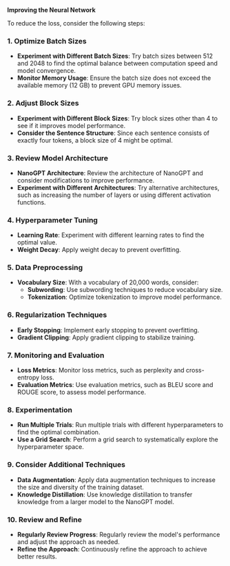 **Improving the Neural Network**

To reduce the loss, consider the following steps:

### **1. Optimize Batch Sizes**

- **Experiment with Different Batch Sizes**: Try batch sizes between 512 and 2048 to find the optimal balance between computation speed and model convergence.
- **Monitor Memory Usage**: Ensure the batch size does not exceed the available memory (12 GB) to prevent GPU memory issues.

### **2. Adjust Block Sizes**

- **Experiment with Different Block Sizes**: Try block sizes other than 4 to see if it improves model performance.
- **Consider the Sentence Structure**: Since each sentence consists of exactly four tokens, a block size of 4 might be optimal.

### **3. Review Model Architecture**

- **NanoGPT Architecture**: Review the architecture of NanoGPT and consider modifications to improve performance.
- **Experiment with Different Architectures**: Try alternative architectures, such as increasing the number of layers or using different activation functions.

### **4. Hyperparameter Tuning**

- **Learning Rate**: Experiment with different learning rates to find the optimal value.
- **Weight Decay**: Apply weight decay to prevent overfitting.

### **5. Data Preprocessing**

- **Vocabulary Size**: With a vocabulary of 20,000 words, consider:
  - **Subwording**: Use subwording techniques to reduce vocabulary size.
  - **Tokenization**: Optimize tokenization to improve model performance.

### **6. Regularization Techniques**

- **Early Stopping**: Implement early stopping to prevent overfitting.
- **Gradient Clipping**: Apply gradient clipping to stabilize training.

### **7. Monitoring and Evaluation**

- **Loss Metrics**: Monitor loss metrics, such as perplexity and cross-entropy loss.
- **Evaluation Metrics**: Use evaluation metrics, such as BLEU score and ROUGE score, to assess model performance.

### **8. Experimentation**

- **Run Multiple Trials**: Run multiple trials with different hyperparameters to find the optimal combination.
- **Use a Grid Search**: Perform a grid search to systematically explore the hyperparameter space.

### **9. Consider Additional Techniques**

- **Data Augmentation**: Apply data augmentation techniques to increase the size and diversity of the training dataset.
- **Knowledge Distillation**: Use knowledge distillation to transfer knowledge from a larger model to the NanoGPT model.

### **10. Review and Refine**

- **Regularly Review Progress**: Regularly review the model's performance and adjust the approach as needed.
- **Refine the Approach**: Continuously refine the approach to achieve better results.